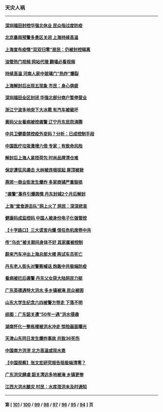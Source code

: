 ### 天灾人祸
---
#### [深圳福田封控华强北休业 民众指过度防疫](../../pages/ncid280/n13767715.md?06262045) 
#### [北京暴雨预警多景区关闭 上海持续高温](../../pages/ncid280/n13767695.md?06262045) 
#### [上海宣布疫情“双双归零”居民：仍被封控隔离](../../pages/ncid280/n13767223.md?06262045) 
#### [油管热门视频 网站代理 翻墙必看视频](http://209.222.30.114:81/youtube.html?06262045)
#### [持续高温 河南人家中玻璃门“热炸”爆裂](../../pages/ncid280/n13767280.md?06262045) 
#### [上海解封后出现五现象 市民：身心俱疲](../../pages/ncid280/n13767226.md?06262045) 
#### [深圳福田全区封闭 华强北部分商户暂停营业](../../pages/ncid280/n13767252.md?06262045) 
#### [浙江宁波多地突下大冰雹 有汽车被砸坏](../../pages/ncid280/n13767153.md?06262045) 
#### [黄码父女看病被控袭警 辽宁丹东民怨沸腾](../../pages/ncid280/n13766947.md?06262045) 
#### [中共卫健委禁控疫外变码？分析：已成控制手段](../../pages/ncid280/n13766876.md?06262045) 
#### [中国医疗垃圾激增六倍 专家：有致命风险](../../pages/ncid280/n13766916.md?06262045) 
#### [解封后上海人紧捂荷包 时尚品牌清仓难](../../pages/ncid280/n13766680.md?06262045) 
#### [保定遭狂风袭击 大树被连根拔起 屋顶被掀](../../pages/ncid280/n13766613.md?06262045) 
#### [燕郊一商业街发生爆炸 多家商铺严重毁损](../../pages/ncid280/n13766395.md?06262045) 
#### [“袭警”事件引爆舆情 丹东封城2个月后解封](../../pages/ncid280/n13766113.md?06262045) 
#### [上海“堂食游击队”网上火了 网民：深深悲哀](../../pages/ncid280/n13766026.md?06262045) 
#### [健康码成监控码 中国人被身份电子化强管控](../../pages/ncid280/n13766021.md?06262045) 
#### [【十字路口】三大谎言内爆 信任危机席卷中共](../../pages/ncid280/n13765841.md?06262045) 
#### [传“乌衣”被关期间身体不好 其家属被控制](../../pages/ncid280/n13765751.md?06262045) 
#### [蔚来汽车冲出上海总部大楼 两试车员死亡](../../pages/ncid280/n13765765.md?06262045) 
#### [丹东老人街头对警察喊话 炮轰中共极端防疫](../../pages/ncid280/n13765766.md?06262045) 
#### [看病被拦后袭警 丹东父女获大陆网民力挺](../../pages/ncid280/n13765748.md?06262045) 
#### [广东英德遇特大洪水 多乡镇被淹 民众被困](../../pages/ncid280/n13765015.md?06262045) 
#### [山东大学生纪念六四被警方带走 下落不明](../../pages/ncid280/n13764990.md?06262045) 
#### [组图：广东韶关遭“50年一遇”洪水侵袭](../../pages/ncid280/n13764988.md?06262045) 
#### [湖南怀化一整栋楼被洪水冲走 惊险画面曝光](../../pages/ncid280/n13764820.md?06262045) 
#### [天津山东同日发生爆炸事故 共致36死伤](../../pages/ncid280/n13764720.md?06262045) 
#### [中国南方洪涝 北方高温或现水患](../../pages/ncid280/n13764505.md?06262045) 
#### [【中国观察】张文宏研究报告阻极端清零？](../../pages/ncid280/n13764183.md?06262045) 
#### [广东洪灾肆虐 韶关清远多地被淹 乡镇更惨](../../pages/ncid280/n13764113.md?06262045) 
#### [江西大洪水酿灾 村民：水库泄洪未及时通知](../../pages/ncid280/n13764139.md?06262045) 

---
#### 第 [ [101](./101.md?06262045) / [100](./100.md?06262045) / [99](./99.md?06262045) / [98](./98.md?06262045) / [97](./97.md?06262045) / [96](./96.md?06262045) / [95](./95.md?06262045) / [94](./94.md?06262045) ] 页
